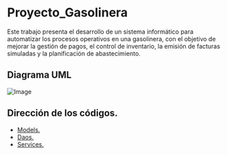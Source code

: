# Proyecto_Gasolinera
Este trabajo presenta el desarrollo de un sistema informático para automatizar los procesos operativos en una gasolinera, con el objetivo de mejorar la gestión de pagos, el control de inventario, la emisión de facturas simuladas y la planificación de abastecimiento. 

## Diagrama UML
![Image](https://github.com/user-attachments/assets/16d25f85-62aa-45d9-ac6e-7ed5e801c51a)

## Dirección de los códigos.
- [Models.](https://github.com/vivinaCordova/Proyecto_Gasolinera/tree/main/unl-gasolinera/src/main/java/org/unl/gasolinera/base/models)
- [Daos.](https://github.com/vivinaCordova/Proyecto_Gasolinera/tree/main/unl-gasolinera/src/main/java/org/unl/gasolinera/base/controller/dao/dao_models)
- [Services.](https://github.com/vivinaCordova/Proyecto_Gasolinera/tree/main/unl-gasolinera/src/main/java/org/unl/gasolinera/base/controller/service)
